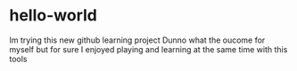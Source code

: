# hello-world
Im trying this new github learning project
Dunno what the oucome for myself but for sure I enjoyed playing and learning at the same time with this tools
